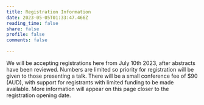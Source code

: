 ```yaml
---
title: Registration Information
date: 2023-05-05T01:33:47.466Z
reading_time: false
share: false
profile: false
comments: false
 
---
```

We will be accepting registrations here from July 10th 2023, after abstracts have been reviewed. Numbers are limited so priority for registration will be given to those presenting a talk. 
There will be a small conference fee of $90 (AUD), with support for registrants with limited funding to be made available.
More information will appear on this page closer to the registration opening date.
